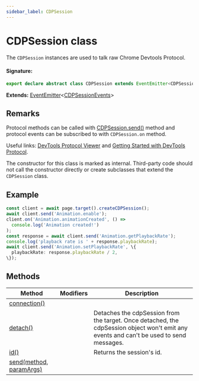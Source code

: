 ```yaml
---
sidebar_label: CDPSession
---
```


# CDPSession class

The `CDPSession` instances are used to talk raw Chrome Devtools Protocol.

#### Signature:

```typescript
export declare abstract class CDPSession extends EventEmitter<CDPSessionEvents>
```

**Extends:** [EventEmitter](./puppeteer.eventemitter.md)&lt;[CDPSessionEvents](./puppeteer.cdpsessionevents.md)&gt;

## Remarks

Protocol methods can be called with [CDPSession.send()](./puppeteer.cdpsession.send.md) method and protocol events can be subscribed to with `CDPSession.on` method.

Useful links: [DevTools Protocol Viewer](https://chromedevtools.github.io/devtools-protocol/) and [Getting Started with DevTools Protocol](https://github.com/aslushnikov/getting-started-with-cdp/blob/HEAD/README.md).

The constructor for this class is marked as internal. Third-party code should not call the constructor directly or create subclasses that extend the `CDPSession` class.

## Example

```ts
const client = await page.target().createCDPSession();
await client.send('Animation.enable');
client.on('Animation.animationCreated', () =>
  console.log('Animation created!')
);
const response = await client.send('Animation.getPlaybackRate');
console.log('playback rate is ' + response.playbackRate);
await client.send('Animation.setPlaybackRate', \{
  playbackRate: response.playbackRate / 2,
\});
```

## Methods

| Method                                                    | Modifiers | Description                                                                                                                             |
| --------------------------------------------------------- | --------- | --------------------------------------------------------------------------------------------------------------------------------------- |
| [connection()](./puppeteer.cdpsession.connection.md)      |           |                                                                                                                                         |
| [detach()](./puppeteer.cdpsession.detach.md)              |           | Detaches the cdpSession from the target. Once detached, the cdpSession object won't emit any events and can't be used to send messages. |
| [id()](./puppeteer.cdpsession.id.md)                      |           | Returns the session's id.                                                                                                               |
| [send(method, paramArgs)](./puppeteer.cdpsession.send.md) |           |                                                                                                                                         |
